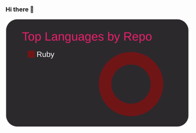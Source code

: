 ### Hi there 👋

<!--
**krpk1900/krpk1900** is a ✨ _special_ ✨ repository because its `README.md` (this file) appears on your GitHub profile.

Here are some ideas to get you started:

- 🔭 I’m currently working on ...
- 🌱 I’m currently learning ...
- 👯 I’m looking to collaborate on ...
- 🤔 I’m looking for help with ...
- 💬 Ask me about ...
- 📫 How to reach me: ...
- 😄 Pronouns: ...
- ⚡ Fun fact: ...
-->

[![](https://raw.githubusercontent.com/krpk1900/krpk1900/main/profile-summary-card-output/monokai/1-repos-per-language.svg)](https://github.com/vn7n24fzkq/github-profile-summary-cards)
